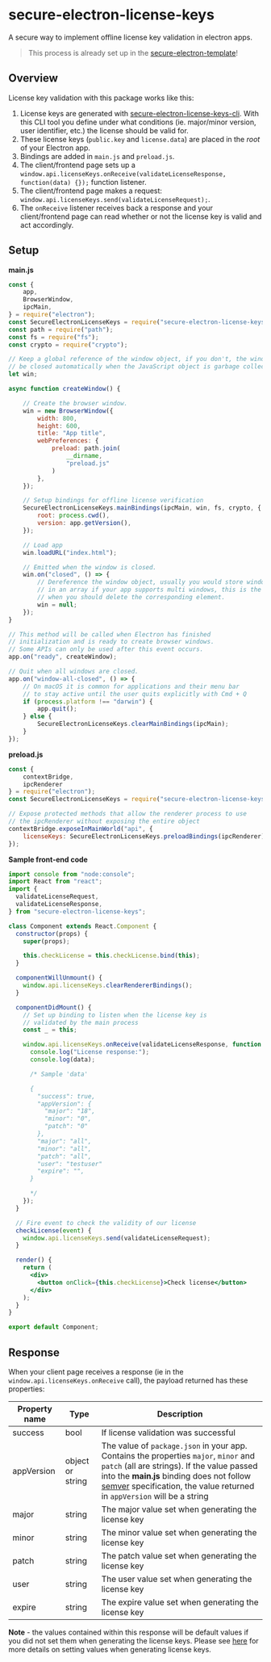 # secure-electron-license-keys

A secure way to implement offline license key validation in electron apps.

> This process is already set up in the [secure-electron-template](https://github.com/reZach/secure-electron-template)!

## Overview

License key validation with this package works like this:

1. License keys are generated with [secure-electron-license-keys-cli](https://github.com/reZach/secure-electron-license-keys-cli). With this CLI tool you define under what conditions (ie. major/minor version, user identifier, etc.) the license should be valid for.
2. These license keys (`public.key` and `license.data`) are placed in the _root_ of your Electron app.
3. Bindings are added in `main.js` and `preload.js`.
4. The client/frontend page sets up a `window.api.licenseKeys.onReceive(validateLicenseResponse, function(data) {});` function listener.
5. The client/frontend page makes a request: `window.api.licenseKeys.send(validateLicenseRequest);`.
6. The `onReceive` listener receives back a response and your client/frontend page can read whether or not the license key is valid and act accordingly.

## Setup

**main.js**

```js
const {
    app,
    BrowserWindow,
    ipcMain,
} = require("electron");
const SecureElectronLicenseKeys = require("secure-electron-license-keys");
const path = require("path");
const fs = require("fs");
const crypto = require("crypto");

// Keep a global reference of the window object, if you don't, the window will
// be closed automatically when the JavaScript object is garbage collected.
let win;

async function createWindow() {

    // Create the browser window.
    win = new BrowserWindow({
        width: 800,
        height: 600,
        title: "App title",
        webPreferences: {
            preload: path.join(
                __dirname,
                "preload.js"
            )
        },
    });

    // Setup bindings for offline license verification
    SecureElectronLicenseKeys.mainBindings(ipcMain, win, fs, crypto, {
        root: process.cwd(),
        version: app.getVersion(),
    });

    // Load app
    win.loadURL("index.html");

    // Emitted when the window is closed.
    win.on("closed", () => {
        // Dereference the window object, usually you would store windows
        // in an array if your app supports multi windows, this is the time
        // when you should delete the corresponding element.
        win = null;
    });
}

// This method will be called when Electron has finished
// initialization and is ready to create browser windows.
// Some APIs can only be used after this event occurs.
app.on("ready", createWindow);

// Quit when all windows are closed.
app.on("window-all-closed", () => {
    // On macOS it is common for applications and their menu bar
    // to stay active until the user quits explicitly with Cmd + Q
    if (process.platform !== "darwin") {
        app.quit();
    } else {
        SecureElectronLicenseKeys.clearMainBindings(ipcMain);
    }
});
```

**preload.js**
```js
const {
    contextBridge,
    ipcRenderer
} = require("electron");
const SecureElectronLicenseKeys = require("secure-electron-license-keys");

// Expose protected methods that allow the renderer process to use
// the ipcRenderer without exposing the entire object
contextBridge.exposeInMainWorld("api", {
    licenseKeys: SecureElectronLicenseKeys.preloadBindings(ipcRenderer)
});
```

**Sample front-end code**
```jsx
import console from "node:console";
import React from "react";
import {
  validateLicenseRequest,
  validateLicenseResponse,
} from "secure-electron-license-keys";

class Component extends React.Component {
  constructor(props) {
    super(props);

    this.checkLicense = this.checkLicense.bind(this);
  }

  componentWillUnmount() {
    window.api.licenseKeys.clearRendererBindings();
  }

  componentDidMount() {
    // Set up binding to listen when the license key is
    // validated by the main process
    const _ = this;

    window.api.licenseKeys.onReceive(validateLicenseResponse, function (data) {
      console.log("License response:");
      console.log(data);

      /* Sample 'data'

      {
        "success": true,
        "appVersion": {
          "major": "18",
          "minor": "0",
          "patch": "0"
        },
        "major": "all",
        "minor": "all",
        "patch": "all",
        "user": "testuser"
        "expire": "",                        
      }

      */
    });
  }

  // Fire event to check the validity of our license
  checkLicense(event) {
    window.api.licenseKeys.send(validateLicenseRequest);
  }

  render() {
    return (
      <div>
        <button onClick={this.checkLicense}>Check license</button>
      </div>
    );
  }
}

export default Component;
```

## Response
When your client page receives a response (ie in the `window.api.licenseKeys.onReceive` call), the payload returned has these properties:

|Property name|Type|Description|
|---|---|---|
|success|bool|If license validation was successful|
|appVersion|object or string|The value of `package.json` in your app. Contains the properties `major`, `minor` and `patch` (all are strings). If the value passed into the **main.js** binding does not follow [semver](https://semver.org/) specification, the value returned in `appVersion` will be a string|
|major|string|The major value set when generating the license key|
|minor|string|The minor value set when generating the license key|
|patch|string|The patch value set when generating the license key|
|user|string|The user value set when generating the license key|
|expire|string|The expire value set when generating the license key|

**Note** - the values contained within this response will be default values if you did not set them when generating the license keys. Please see [here](https://github.com/reZach/secure-electron-license-keys-cli#options) for more details on setting values when generating license keys.